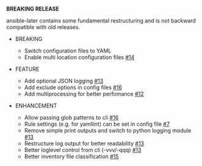 **BREAKING RELEASE**

ansible-later contains some fundamental restructuring and is not backward compatible
with old releases. 

- BREAKING
  - Switch configuration files to YAML
  - Enable multi location configuration files [#14](https://github.com/xoxys/ansible-later/issues/14)

- FEATURE
  - Add optional JSON logging [#13](https://github.com/xoxys/ansible-later/issues/13)
  - Add exclude options in config files [#16](https://github.com/xoxys/ansible-later/issues/16) 
  - Add multiprocessing for better perfomance [#12](https://github.com/xoxys/ansible-later/issues/12)

- ENHANCEMENT
  - Allow passing glob patterns to cli [#16](https://github.com/xoxys/ansible-later/issues/16)
  - Rule settings (e.g. for yamllint) can be set in config file [#7](https://github.com/xoxys/ansible-later/issues/7)
  - Remove simple print outputs and switch to python logging module [#13](https://github.com/xoxys/ansible-later/issues/13)
  - Restructure log output for better readability [#13](https://github.com/xoxys/ansible-later/issues/13)
  - Better loglevel control from cli (-vvv/-qqq) [#13](https://github.com/xoxys/ansible-later/issues/13)
  - Better inventory file classification [#15](https://github.com/xoxys/ansible-later/issues/15)
